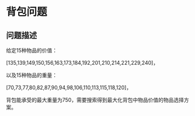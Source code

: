 # 背包问题

## 问题描述

给定15种物品的价值：

[135,139,149,150,156,163,173,184,192,201,210,214,221,229,240]，

以及15种物品的重量：

[70,73,77,80,82,87,90,94,98,106,110,113,115,118,120]，

背包能承受的最大重量为750，需要搜索得到最大化背包中物品价值的物品选择方案。
